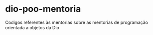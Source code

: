 # dio-poo-mentoria
Codigos referentes às mentorias sobre as mentorias de programação orientada a objetos da Dio
